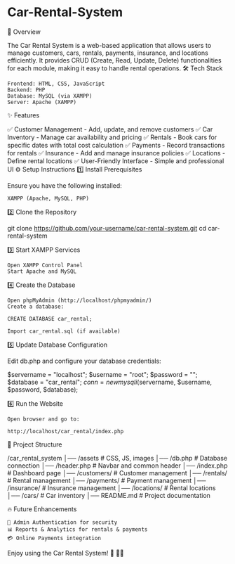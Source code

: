 # Car-Rental-System
📌 Overview

The Car Rental System is a web-based application that allows users to manage customers, cars, rentals, payments, insurance, and locations efficiently. It provides CRUD (Create, Read, Update, Delete) functionalities for each module, making it easy to handle rental operations.
🛠️ Tech Stack

    Frontend: HTML, CSS, JavaScript
    Backend: PHP
    Database: MySQL (via XAMPP)
    Server: Apache (XAMPP)

✨ Features

✅ Customer Management - Add, update, and remove customers
✅ Car Inventory - Manage car availability and pricing
✅ Rentals - Book cars for specific dates with total cost calculation
✅ Payments - Record transactions for rentals
✅ Insurance - Add and manage insurance policies
✅ Locations - Define rental locations
✅ User-Friendly Interface - Simple and professional UI
⚙️ Setup Instructions
1️⃣ Install Prerequisites

Ensure you have the following installed:

    XAMPP (Apache, MySQL, PHP)

2️⃣ Clone the Repository

git clone https://github.com/your-username/car-rental-system.git
cd car-rental-system

3️⃣ Start XAMPP Services

    Open XAMPP Control Panel
    Start Apache and MySQL

4️⃣ Create the Database

    Open phpMyAdmin (http://localhost/phpmyadmin/)
    Create a database:

    CREATE DATABASE car_rental;

    Import car_rental.sql (if available)

5️⃣ Update Database Configuration

Edit db.php and configure your database credentials:

$servername = "localhost";
$username = "root";
$password = "";
$database = "car_rental";
$conn = new mysqli($servername, $username, $password, $database);

6️⃣ Run the Website

    Open browser and go to:

    http://localhost/car_rental/index.php

📂 Project Structure

/car_rental_system
│── /assets             # CSS, JS, images
│── /db.php             # Database connection
│── /header.php         # Navbar and common header
│── /index.php          # Dashboard page
│── /customers/         # Customer management
│── /rentals/           # Rental management
│── /payments/          # Payment management
│── /insurance/         # Insurance management
│── /locations/         # Rental locations
│── /cars/              # Car inventory
│── README.md           # Project documentation


🔥 Future Enhancements

    🚀 Admin Authentication for security
    📊 Reports & Analytics for rentals & payments
    💳 Online Payments integration

Enjoy using the Car Rental System! 🎉 🚗💨
